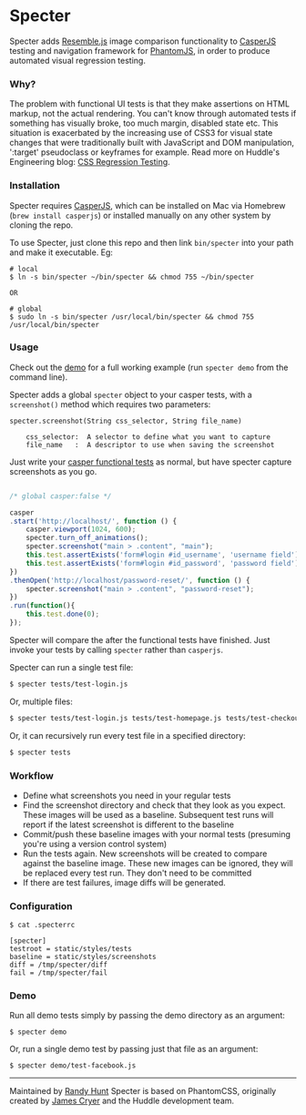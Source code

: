 Specter
=======

Specter adds [Resemble.js](http://huddle.github.com/Resemble.js/) image comparison functionality to [CasperJS](http://github.com/n1k0/casperjs) testing and navigation framework for [PhantomJS](http://github.com/ariya/phantomjs/), in order to produce automated visual regression testing.


### Why?

The problem with functional UI tests is that they make assertions on HTML markup, not the actual rendering. You can't know through automated tests if something has visually broke, too much margin, disabled state etc.  This situation is exacerbated by the increasing use of CSS3 for visual state changes that were traditionally built with JavaScript and DOM manipulation, ':target' pseudoclass or keyframes for example. Read more on Huddle's Engineering blog: [CSS Regression Testing](http://tldr.huddle.com/blog/css-testing/).


### Installation

Specter requires [CasperJS](http://github.com/n1k0/casperjs), which can be installed on Mac via Homebrew (`brew install casperjs`) or installed manually on any other system by cloning the repo.

To use Specter, just clone this repo and then link `bin/specter` into your path and make it executable. Eg:

```
# local
$ ln -s bin/specter ~/bin/specter && chmod 755 ~/bin/specter

OR

# global
$ sudo ln -s bin/specter /usr/local/bin/specter && chmod 755 /usr/local/bin/specter
```

### Usage

Check out the [demo](http://github.com/letsgetrandy/specter/tree/master/demo) for a full working example (run `specter demo` from the command line).

Specter adds a global `specter` object to your casper tests, with a `screenshot()` method which requires two parameters:

```
specter.screenshot(String css_selector, String file_name)

    css_selector:  A selector to define what you want to capture
    file_name   :  A descriptor to use when saving the screenshot
```

Just write your [casper functional tests](http://casperjs.org/testing.html) as normal, but have specter capture screenshots as you go.

```javascript

/* global casper:false */

casper
.start('http://localhost/', function () {
    casper.viewport(1024, 600);
    specter.turn_off_animations();
    specter.screenshot("main > .content", "main");
    this.test.assertExists('form#login #id_username', 'username field');
    this.test.assertExists('form#login #id_password', 'password field');
})
.thenOpen('http://localhost/password-reset/', function () {
    specter.screenshot("main > .content", "password-reset");
})
.run(function(){
    this.test.done(0);
});

```

Specter will compare the after the functional tests have finished. Just invoke your tests by calling `specter` rather than `casperjs`.

Specter can run a single test file:

```bash
$ specter tests/test-login.js
```

Or, multiple files:

```bash
$ specter tests/test-login.js tests/test-homepage.js tests/test-checkout.js
```

Or, it can recursively run every test file in a specified directory:

```bash
$ specter tests
```


### Workflow

* Define what screenshots you need in your regular tests
* Find the screenshot directory and check that they look as you expect.  These images will be used as a baseline.  Subsequent test runs will report if the latest screenshot is different to the baseline
* Commit/push these baseline images with your normal tests (presuming you're using a version control system)
* Run the tests again.  New screenshots will be created to compare against the baseline image.  These new images can be ignored, they will be replaced every test run. They don't need to be committed
* If there are test failures, image diffs will be generated.


### Configuration

```
$ cat .specterrc

[specter]
testroot = static/styles/tests
baseline = static/styles/screenshots
diff = /tmp/specter/diff
fail = /tmp/specter/fail
```


### Demo

Run all demo tests simply by passing the demo directory as an argument:

```
$ specter demo
```

Or, run a single demo test by passing just that file as an argument:

```
$ specter demo/test-facebook.js
```


--------------------------------------

Maintained by [Randy Hunt](http://github.com/letsgetrandy)
Specter is based on PhantomCSS, originally created by [James Cryer](http://github.com/jamescryer) and the Huddle development team.
